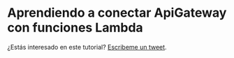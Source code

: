 <meta name="date" content="2019-8-7" />
<meta name="image" content="https://github.com/cjortegon/camiloortegon-public/raw/master/seo/power-of-lambda.png" />
<meta name="language" content="es" />
<meta name="tags" content="aws,lambda" />

# Aprendiendo a conectar ApiGateway con funciones Lambda

¿Estás interesado en este tutorial? [Escribeme un tweet](https://twitter.com/cjortegon).